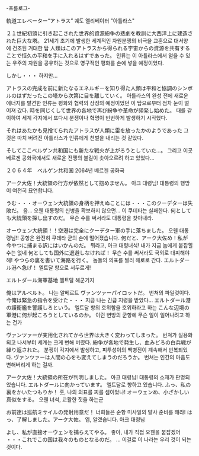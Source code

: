 -프롤로그-

軌道エレベーター“アトラス”
궤도 엘리베이터 "아틀라스"

２１世紀初頭に引き起こされた世界的資源紛争の悲劇を教訓に大西洋上に建造された巨大な塔。
21세기 초기에 발생한 세계적인 자원분쟁의 비극을 교훈으로 대서양에 건조된 거대한 탑
人類はこのアトラスから得られる宇宙からの資源を共有することで恒久の平和を手に入れるはずであった。
인류는 이 아틀라스에서 얻을 수 있는 우주의 자원을 공유하는 것으로 영구적인 평화를 손에 넣을 예정이었다.

しかし・・・
하지만...

アトラスの完成を前に新たなるエネルギーを知り得た人類は平和と協調のシンボルのはずだったこの塔から次第に目を離していく。
아틀라스의 완성 전에 새로운 에너지를 발견한 인류는 평화와 협력의 상징의 예정이었던 이 탑으로부터 점차 눈이 멀어져 갔다.
時を同じくして世界の各地で再び紛争や革命が頻発し始めた。
때를 같이하여 세계 각지에서 또다시 분쟁이나 혁명이 빈번하게 발생하기 시작했다.

それはあたかも見捨てられたアトラスが人類に雷を放ったかのようであった
그것은 마치 버려진 아틀라스가 인류에게 천벌을 내리는 것 같았다.

そしてここベルゲン共和国にも新たな戦火が上がろうとしていた…。
그리고 이곳 베르겐 공화국에서도 새로운 전쟁의 불길이 솟아오르려 하고 있었다...

２０６４年　ベルゲン共和国
2064년 베르겐 공화국

アーク大佐！大統領の行方が依然として掴めません。
아크 대령님! 대통령의 행방이 여전히 묘연합니다.

うむ・・・オーウェン大統領の身柄を押えぬことには・・・このクーデターは失敗だ。
음... 오웬 대통령의 신병을 확보하지 않으면... 이 쿠데타는 실패한다.
何としても大統領を探し出すのだ。
무슨 수를 써서라도 대통령을 찾아내라.

オーウェン大統領！！空港は完全にクーデター軍の手に落ちました。
오웬 대통령님!! 공항은 완전히 쿠데타 군의 손에 떨어졌습니다.
何だと、アーク大佐め！私が今やつに捕まる訳にはいかんのだ。
뭐라고, 아크 대령녀석! 내가 지금 놈에게 붙잡힐 수는 없네
何としても国外に退避しなければ！
무슨 수를 써서라도 국외로 대피해야 해!
やつらの裏を書いて海路を行く。
놈들의 의표를 찔러 해로로 간다.
エルトダール港へ急げ！
엘트달 항으로 서두르게!

エルトダール海軍基地
엘트달 해군기지

俺はアルベルト。
나는 알베르트
ヴァンツァーパイロットだ。
번쳐의 파일럿이다.
今俺は緊急の指令を受けた・・・
지금 나는 긴급 지령을 받았다...
エルトダール港の護衛艦を警護しろという。
엘트달 항의 호위함을 호위하라고 하는
こんな辺境の軍港に何が起ころうとしているのか。
이런 변방의 군항에 무슨 일이 일어나려고 하는 건가

ヴァンツァーが実用化されてから世界は大きく変わってしまった。
번쳐가 실용화되고 나서부터 세계는 크게 변해 버렸다.
紛争が各地で発生し、血みどろの白兵戦が繰り返された。
분쟁이 각지에서 발생하고, 피투성이의 백병전이 계속해서 반복되었다.
ヴァンツァーは人間の心をも変えてしまうのだろうか。
번쳐는 인간의 마음도 변해버리게 하는 걸까.

アーク大佐！大統領の所在が判明しました。
아크 대령님! 대통령의 소재가 판명되었습니다.
エルトダールに向かっています。
엘트달로 향하고 있습니다.
ふっ、私の裏をかいたつもりか！
훗, 나의 의표를 찌를 셈이었나!
オーウェンめ、小ざかしい真似をする。
오웬 녀석, 교활한 짓을 하는군

お前達は巡航ミサイルの発射用意だ！
너희들은 순항 미사일의 발사 준비를 해라!
はっ、了解しました。アーク大佐。
옙, 알겠습니다. 아크 대령님

よし、私が直接オーウェンを捕らえてやる。
좋아, 내가 직접 오웬을 붙잡겠어
・・・これでこの国は我々のものとなるのだ。
... 이걸로 이 나라는 우리 것이 되는 것이다.
